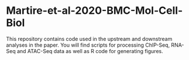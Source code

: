# Martire-et-al-2020-BMC-Mol-Cell-Biol
This repository contains code used in the upstream and downstream analyses in the paper. You will find scripts for processing ChIP-Seq, RNA-Seq and ATAC-Seq data as well as R code for generating figures.
